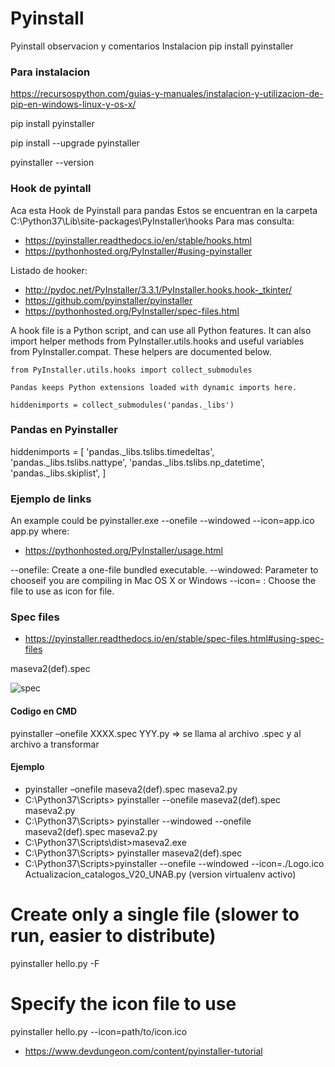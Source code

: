# Pyinstall
Pyinstall observacion y comentarios
Instalacion pip install pyinstaller


### Para instalacion

https://recursospython.com/guias-y-manuales/instalacion-y-utilizacion-de-pip-en-windows-linux-y-os-x/

pip install pyinstaller

pip install --upgrade pyinstaller

pyinstaller --version


### Hook de pyintall

Aca esta Hook de Pyinstall para pandas
Estos se encuentran en la carpeta C:\Python37\Lib\site-packages\PyInstaller\hooks
Para mas consulta:
* https://pyinstaller.readthedocs.io/en/stable/hooks.html
* https://pythonhosted.org/PyInstaller/#using-pyinstaller

Listado de hooker:
* http://pydoc.net/PyInstaller/3.3.1/PyInstaller.hooks.hook-_tkinter/
* https://github.com/pyinstaller/pyinstaller
* https://pythonhosted.org/PyInstaller/spec-files.html


A hook file is a Python script, and can use all Python features. 
It can also import helper methods from PyInstaller.utils.hooks and useful 
variables from PyInstaller.compat. These helpers are documented below.

```
from PyInstaller.utils.hooks import collect_submodules

Pandas keeps Python extensions loaded with dynamic imports here.

hiddenimports = collect_submodules('pandas._libs')
```

### Pandas en Pyinstaller

hiddenimports = [
    'pandas._libs.tslibs.timedeltas',
    'pandas._libs.tslibs.nattype',
    'pandas._libs.tslibs.np_datetime',
    'pandas._libs.skiplist',
]

### Ejemplo de links
An example could be pyinstaller.exe --onefile --windowed --icon=app.ico app.py where:
* https://pythonhosted.org/PyInstaller/usage.html


--onefile: Create a one-file bundled executable.
--windowed: Parameter to chooseif you are compiling in Mac OS X or Windows
--icon= : Choose the file to use as icon for file.


### Spec files

* https://pyinstaller.readthedocs.io/en/stable/spec-files.html#using-spec-files

maseva2(def).spec

![spec](https://user-images.githubusercontent.com/17385297/75021839-d7664f00-5473-11ea-974d-50ad9c70c840.png)

#### Codigo en CMD
pyinstaller –onefile XXXX.spec YYY.py => se llama al archivo .spec y al archivo a transformar

#### Ejemplo
* pyinstaller –onefile maseva2(def).spec maseva2.py
* C:\Python37\Scripts> pyinstaller --onefile maseva2(def).spec maseva2.py
* C:\Python37\Scripts> pyinstaller --windowed --onefile maseva2(def).spec maseva2.py
* C:\Python37\Scripts\dist>maseva2.exe
* C:\Python37\Scripts> pyinstaller maseva2(def).spec
* C:\Python37\Scripts>pyinstaller --onefile --windowed --icon=./Logo.ico Actualizacion_catalogos_V20_UNAB.py (version virtualenv activo)

# Create only a single file (slower to run, easier to distribute)
pyinstaller hello.py -F

# Specify the icon file to use
pyinstaller hello.py --icon=path/to/icon.ico

* https://www.devdungeon.com/content/pyinstaller-tutorial

